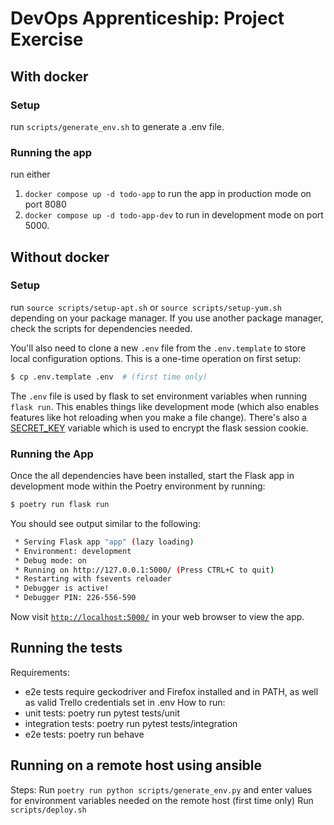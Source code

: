 # DevOps Apprenticeship: Project Exercise

## With docker 
### Setup 
run `scripts/generate_env.sh` to generate a .env file.

### Running the app
run either 
1. `docker compose up -d todo-app` to run the app in production mode on port 8080
1. `docker compose up -d todo-app-dev` to run in development mode on port 5000.

## Without docker
### Setup
run `source scripts/setup-apt.sh` or `source scripts/setup-yum.sh` depending on your package manager. 
If you use another package manager, check the scripts for dependencies needed.


You'll also need to clone a new `.env` file from the `.env.template` to store local configuration options. This is a one-time operation on first setup:

```bash
$ cp .env.template .env  # (first time only)
```

The `.env` file is used by flask to set environment variables when running `flask run`. This enables things like development mode (which also enables features like hot reloading when you make a file change). There's also a [SECRET_KEY](https://flask.palletsprojects.com/en/1.1.x/config/#SECRET_KEY) variable which is used to encrypt the flask session cookie.

### Running the App

Once the all dependencies have been installed, start the Flask app in development mode within the Poetry environment by running:
```bash
$ poetry run flask run
```

You should see output similar to the following:
```bash
 * Serving Flask app "app" (lazy loading)
 * Environment: development
 * Debug mode: on
 * Running on http://127.0.0.1:5000/ (Press CTRL+C to quit)
 * Restarting with fsevents reloader
 * Debugger is active!
 * Debugger PIN: 226-556-590
```
Now visit [`http://localhost:5000/`](http://localhost:5000/) in your web browser to view the app.


## Running the tests
Requirements:
 - e2e tests require geckodriver and Firefox installed and in PATH,
    as well as valid Trello credentials set in .env
How to run:
 - unit tests: poetry run pytest tests/unit
 - integration tests: poetry run pytest tests/integration
 - e2e tests: poetry run behave


## Running on a remote host using ansible
Steps:
Run `poetry run python scripts/generate_env.py` and enter values for environment variables needed on the remote host (first time only)
Run `scripts/deploy.sh`